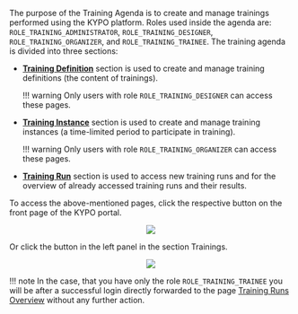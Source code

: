 The purpose of the Training Agenda is to create and manage trainings performed using the KYPO platform. Roles used inside the agenda are: `ROLE_TRAINING_ADMINISTRATOR`, `ROLE_TRAINING_DESIGNER`, `ROLE_TRAINING_ORGANIZER`, and `ROLE_TRAINING_TRAINEE`. The training agenda is divided into three sections: 

* **[Training Definition](training-definition.md)** section is used to create and manage training definitions (the content of trainings).
    
    !!! warning 
        Only users with role `ROLE_TRAINING_DESIGNER` can access these pages.
 
* **[Training Instance](training-instance.md)** section is used to create and manage training instances (a time-limited period to participate in training). 

    !!! warning 
        Only users with role `ROLE_TRAINING_ORGANIZER` can access these pages. 

* **[Training Run](training-run.md)** section is used to access new training runs and for the overview of already accessed training runs and their results.

To access the above-mentioned pages, click the respective button on the front page of the KYPO portal. 

<p align="center">
  <img src="/img/user-guide/training-agenda/training-agenda.png">
</p>

Or click the button in the left panel in the section Trainings.

<p align="center">
  <img src="/img/user-guide/training-agenda/training-agenda-left-panel.png">
</p>

!!! note
    In the case, that you have only the role `ROLE_TRAINING_TRAINEE` you will be after a successful login directly forwarded to the page [Training Runs Overview](#training-runs-overview) without any further action.
